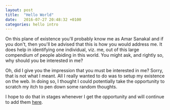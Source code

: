 ```yaml
---
layout: post
title:  "Hello World"
date:   2016-07-27 20:48:32 +0100
categories: hello intro
---
```


<div class="post">

  <p class="welcome">On this plane of existence you'll probably know me as Amar Sanakal
   and if you don't, then you'll be advised that this is how you would address me. It does help in identifying
   one individual, viz. me, out of this large compendium of people abiding in this world. You might ask, and rightly so,
   why should you be interested in me?</p>
   <p>Oh, did I give you the impression that you must be interested in me? Sorry, that is not what I meant.
   All I really wanted to do was to setup my existence on the web. In doing so, I thought I could potentially take the
   opportunity to scratch my itch to pen down some random thoughts.</p>
   <p>I hope to do that in stages whenever I get the opportunity and will continue to add them <a href="/">here</a>.</p>

</div>
